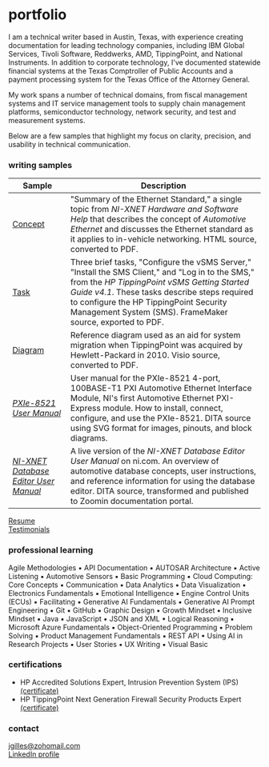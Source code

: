 # portfolio
I am a technical writer based in Austin, Texas, with experience creating documentation for leading technology companies, including IBM Global Services, Tivoli Software, Reddwerks, AMD, TippingPoint, and National Instruments. In addition to corporate technology, I've documented statewide financial systems at the Texas Comptroller of Public Accounts and a payment processing system for the Texas Office of the Attorney General. 

My work spans a number of technical domains, from fiscal management systems and IT service management tools to supply chain management platforms, semiconductor technology, network security, and test and measurement systems.  

Below are a few samples that highlight my focus on clarity, precision, and usability in technical communication.

### writing samples
 | Sample | Description |
 | ---- | ---- |
 | [Concept](https://www.dropbox.com/scl/fi/utzlzdu5tr5bt63s7tz30/concept-automotive-ethernet.pdf?rlkey=othntbz81olcxci0qnj7osudn&st=04tbzyuz&dl=0) | "Summary of the Ethernet Standard," a single topic from _NI-XNET Hardware and Software Help_ that describes the concept of _Automotive Ethernet_ and discusses the Ethernet standard as it applies to in-vehicle networking. HTML source, converted to PDF. |
 | [Task](https://www.dropbox.com/scl/fi/7jdcqnbm2yisujh3nyo45/task-config-install-login.pdf?rlkey=tkvmh2xqd8sfujg9j8o3izqyl&st=s6b8r3cd&dl=0) | Three brief tasks, "Configure the vSMS Server," "Install the SMS Client," and "Log in to the SMS," from the _HP TippingPoint vSMS Getting Started Guide v4.1_. These tasks describe steps required to configure the HP TippingPoint Security Management System (SMS). FrameMaker source, exported to PDF. | 
 | [Diagram](https://www.dropbox.com/scl/fi/dk25zrux4pjohfg0edgdd/netDiagSample.png?rlkey=5s0jrwll7j471ggx25dj5kodb&st=7fn2t099&dl=0) | Reference diagram used as an aid for system migration when TippingPoint was acquired by Hewlett-Packard in 2010. Visio source, converted to PDF. |
 | [_PXIe-8521 User Manual_](https://www.dropbox.com/scl/fi/z8sapt5h4yxzvqdb1vlie/pixe-8521_um.pdf?rlkey=dygjyz9tlmp68346mrbh7kec0&st=qse9jrnq&dl=0) | User manual for the PXIe-8521 4-port, 100BASE-T1 PXI Automotive Ethernet Interface Module, NI's first Automotive Ethernet PXI-Express module. How to install, connect, configure, and use the PXIe-8521. DITA source using SVG format for images, pinouts, and block diagrams. | 
 | [_NI-XNET Database Editor User Manual_](https://www.ni.com/docs/en-US/bundle/xnet-db-editor/page/manual-overview.html) | A live version of the _NI-XNET Database Editor User Manual_ on ni.com. An overview of automotive database concepts, user instructions, and reference information for using the database editor. DITA source, transformed and published to Zoomin documentation portal. | 


[Resume](https://www.dropbox.com/scl/fi/cjob9pb434uoqsob4qjcw/Gillespie_Resume.pdf?rlkey=fnigiwizsz1i5wadwwxy712wi&st=vapz77eu&dl=0)  
[Testimonials](testimonials.md)  

### professional learning
Agile Methodologies ▪ API Documentation ▪ AUTOSAR Architecture ▪ Active Listening ▪ Automotive Sensors ▪ Basic Programming ▪ Cloud Computing: Core Concepts ▪ Communication ▪ Data Analytics ▪ Data Visualization ▪ Electronics Fundamentals ▪ Emotional Intelligence ▪ Engine Control Units (ECUs) ▪ Facilitating ▪ Generative AI Fundamentals ▪ Generative AI Prompt Engineering ▪ Git ▪ GitHub ▪ Graphic Design ▪ Growth Mindset ▪ Inclusive Mindset ▪ Java ▪ JavaScript ▪ JSON and XML ▪ Logical Reasoning ▪ Microsoft Azure Fundamentals ▪ Object-Oriented Programming ▪ Problem Solving ▪ Product Management Fundamentals ▪ REST API ▪ Using AI in Research Projects ▪ User Stories ▪ UX Writing ▪ Visual Basic

### certifications
- HP Accredited Solutions Expert, Intrusion Prevention System (IPS) [(certificate)](https://www.dropbox.com/scl/fi/aoglni4j0unve5q2644sk/IPS-ASE-Certificate.pdf?rlkey=ydog1qowtr14qbqioy5prnc12&st=5vbmbpyo&dl=0)
- HP TippingPoint Next Generation Firewall Security Products Expert [(certificate)](https://www.dropbox.com/scl/fi/id6dm5y7gmm3t28q028xo/NGFW-ASE-Certificate.pdf?rlkey=hzl8pedle48qv3h325lpbn7tr&st=ye2d9r55&dl=0)

### contact
jgilles@zohomail.com  
[LinkedIn profile](https://www.linkedin.com/in/jgilles)
 

